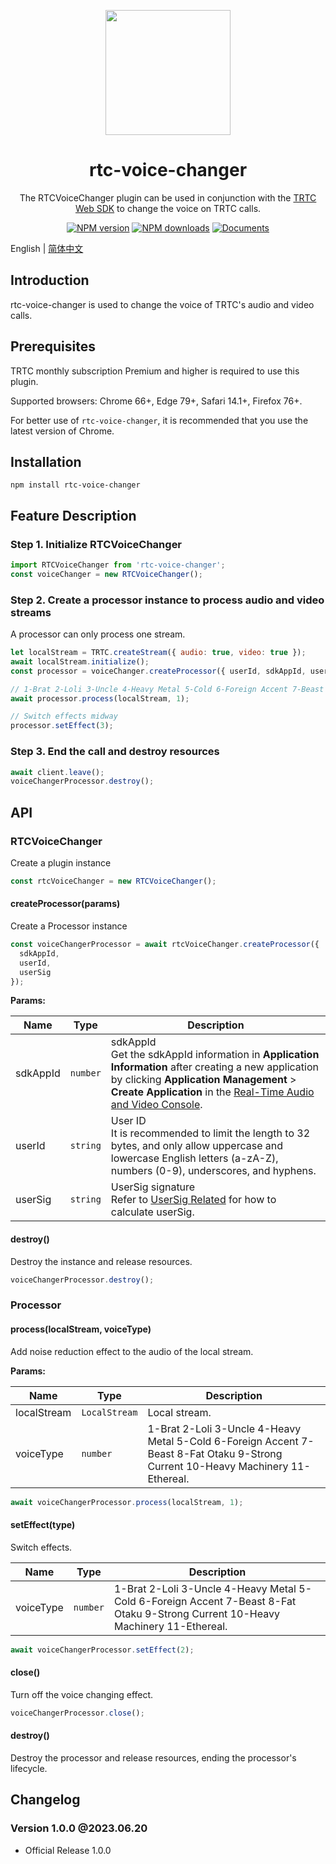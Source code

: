 <p align="center">
  <a href="https://intl.cloud.tencent.com/products/trtc">
    <img width="200" src="https://web.sdk.qcloud.com/trtc/webrtc/assets/trtc-logo.png">
  </a>
</p>

<h1 align="center">rtc-voice-changer</h1>

<div align="center">

The RTCVoiceChanger plugin can be used in conjunction with the [TRTC Web SDK](https://www.npmjs.com/package/trtc-js-sdk) to change the voice on TRTC calls.

[![NPM version](https://img.shields.io/npm/v/rtc-voice-changer)](https://www.npmjs.com/package/rtc-voice-changer) [![NPM downloads](https://img.shields.io/npm/dw/rtc-voice-changer)](https://www.npmjs.com/package/rtc-voice-changer)  [![Documents](https://img.shields.io/badge/-Documents-blue)](https://github.com/FTTC/rtc-voice-changer)

</div>

English | [简体中文](https://github.com/FTTC/rtc-voice-changer/blob/master/README.zh-cn.md)
## Introduction
rtc-voice-changer is used to change the voice of TRTC's audio and video calls.

## Prerequisites
TRTC monthly subscription Premium and higher is required to use this plugin.

Supported browsers: Chrome 66+, Edge 79+, Safari 14.1+, Firefox 76+.

For better use of `rtc-voice-changer`, it is recommended that you use the latest version of Chrome.

## Installation
```shell
npm install rtc-voice-changer
```

## Feature Description
### Step 1. Initialize RTCVoiceChanger
```javascript
import RTCVoiceChanger from 'rtc-voice-changer';
const voiceChanger = new RTCVoiceChanger();
```

### Step 2. Create a processor instance to process audio and video streams

A processor can only process one stream.

```javascript
let localStream = TRTC.createStream({ audio: true, video: true });
await localStream.initialize();
const processor = voiceChanger.createProcessor({ userId, sdkAppId, userSig });

// 1-Brat 2-Loli 3-Uncle 4-Heavy Metal 5-Cold 6-Foreign Accent 7-Beast 8-Fat Otaku 9-Strong Current 10-Heavy Machinery 11-Ethereal
await processor.process(localStream, 1);

// Switch effects midway
processor.setEffect(3);
```

### Step 3. End the call and destroy resources
```javascript
await client.leave();
voiceChangerProcessor.destroy();
```

## API
### RTCVoiceChanger
Create a plugin instance

```javascript
const rtcVoiceChanger = new RTCVoiceChanger();
```

#### createProcessor(params)

Create a Processor instance

```javascript
const voiceChangerProcessor = await rtcVoiceChanger.createProcessor({
  sdkAppId,
  userId,
  userSig
});
```
**Params:**

| Name     | Type     | Description                                                  |
| -------- | -------- | ------------------------------------------------------------ |
| sdkAppId | `number` | sdkAppId <br/>Get the sdkAppId information in **Application Information** after creating a new application by clicking **Application Management** > **Create Application** in the [Real-Time Audio and Video Console](https://console.tencentcloud.com/trtc/app/create). |
| userId   | `string` | User ID<br/>It is recommended to limit the length to 32 bytes, and only allow uppercase and lowercase English letters (a-zA-Z), numbers (0-9), underscores, and hyphens. |
| userSig  | `string` | UserSig signature<br/>Refer to [UserSig Related](https://www.tencentcloud.com/document/product/647/35166?lang=en) for how to calculate userSig. |


#### destroy()
Destroy the instance and release resources.

```javascript
voiceChangerProcessor.destroy();
```

### Processor

#### process(localStream, voiceType)

Add noise reduction effect to the audio of the local stream.

**Params:**

| Name        | Type          | Description                                                    |
|-------------|---------------|----------------------------------------------------------------|
| localStream | `LocalStream` | Local stream.                                                            |
| voiceType   | `number`      | 1-Brat 2-Loli 3-Uncle 4-Heavy Metal 5-Cold 6-Foreign Accent 7-Beast 8-Fat Otaku 9-Strong Current 10-Heavy Machinery 11-Ethereal. |


```javascript
await voiceChangerProcessor.process(localStream, 1);
```

#### setEffect(type)

Switch effects.

| Name        | Type          | Description                                                    |
|-------------|---------------|----------------------------------------------------------------|
| voiceType   | `number`      | 1-Brat 2-Loli 3-Uncle 4-Heavy Metal 5-Cold 6-Foreign Accent 7-Beast 8-Fat Otaku 9-Strong Current 10-Heavy Machinery 11-Ethereal. |

```javascript
await voiceChangerProcessor.setEffect(2);
```
#### close()

Turn off the voice changing effect.

```javascript
voiceChangerProcessor.close();
```

#### destroy()

Destroy the processor and release resources, ending the processor's lifecycle.

## Changelog

### Version 1.0.0 @2023.06.20
- Official Release 1.0.0

